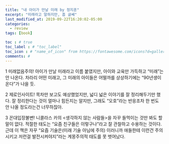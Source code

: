 ```yaml
---
title: "내 아이가 만날 미래 by 정지훈"
excerpt: "미래라고 말하지만, 흠 글쎄"
last_modified_at: 2019-09-22T16:20:02-05:00
categories:
  - review
tags: [book]

toc : # true
toc_label : # "toc_label"
toc_icon : # "name_of_icon" from https://fontawesome.com/icons?d=gallery&s=solid&m=free
comments: #
---
```


1 미래없음주의! 아이가 만날 미래라고 이름 붙였지만, 아이와 교육만 가득하고 “미래”는 안 나온다. 차라리 어떤 미래고, 그 미래의 아이들은 어떨까를 상상하기에는 “90년생이 온다”가 나을 듯.

2 제로인사이트! 목차만 보고도 예상했었지만, 넓디 넓은 이야기를 잘 정리해두기만 했다. 잘 정리한다는 것이 얼마나 힘든지는 알지만, 그래도 “오호”라는 반응조차 한 번도 안 나올 정도라는건 너무하잖아.

3 꼰대입장불변! 니콜라스 카의 <생각하지 않는 사람들>을 자꾸 들먹이는 것만 봐도 할 말이 없다. 적절한 태도는 “요즘 친구들은 이렇구나”라고 잘 관찰하고 수용하는 것이다. 근데 이 책은 자꾸 “요즘 기술은(미래 기술 아님에 주의) 이러니까 애들한테 이런건 주의시키고 저런걸 발전시켜야지”라는 계몽주의적 태도를 못 벗어났다.
